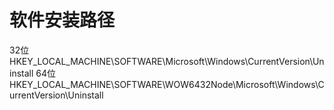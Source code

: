 # 软件安装路径

32位
HKEY\_LOCAL\_MACHINE\SOFTWARE\Microsoft\Windows\CurrentVersion\Uninstall
64位
HKEY\_LOCAL\_MACHINE\SOFTWARE\WOW6432Node\Microsoft\Windows\CurrentVersion\Uninstall
